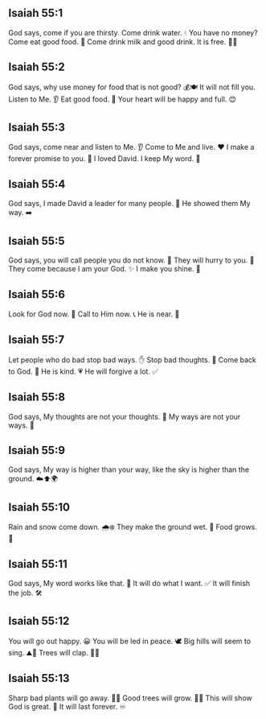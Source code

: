 ## Isaiah 55:1
God says, come if you are thirsty. Come drink water. 💧 You have no money? Come eat good food. 🍞 Come drink milk and good drink. It is free. 🥛✨
## Isaiah 55:2
God says, why use money for food that is not good? 💰🍽️ It will not fill you. Listen to Me. 👂 Eat good food. 🍎 Your heart will be happy and full. 😊
## Isaiah 55:3
God says, come near and listen to Me. 👂 Come to Me and live. ❤️ I make a forever promise to you. 📝 I loved David. I keep My word. 🙏
## Isaiah 55:4
God says, I made David a leader for many people. 👑 He showed them My way. ➡️
## Isaiah 55:5
God says, you will call people you do not know. 📣 They will hurry to you. 🏃 They come because I am your God. ✨ I make you shine. 🌟
## Isaiah 55:6
Look for God now. 👀 Call to Him now. 📞 He is near. 🤝
## Isaiah 55:7
Let people who do bad stop bad ways. ✋ Stop bad thoughts. 🧠 Come back to God. 🔁 He is kind. 💗 He will forgive a lot. ✅
## Isaiah 55:8
God says, My thoughts are not your thoughts. 🧠 My ways are not your ways. 🚶
## Isaiah 55:9
God says, My way is higher than your way, like the sky is higher than the ground. ☁️⬆️🌍
## Isaiah 55:10
Rain and snow come down. 🌧️❄️ They make the ground wet. 🌱 Food grows. 🍞
## Isaiah 55:11
God says, My word works like that. 📖 It will do what I want. ✅ It will finish the job. 🛠️
## Isaiah 55:12
You will go out happy. 😀 You will be led in peace. 🕊️ Big hills will seem to sing. ⛰️🎵 Trees will clap. 🌳👏
## Isaiah 55:13
Sharp bad plants will go away. 🌵🚫 Good trees will grow. 🌲🌿 This will show God is great. 🙌 It will last forever. ♾️
